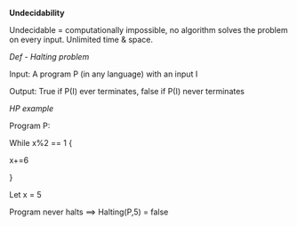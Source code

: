**Undecidability**

Undecidable = computationally impossible, no algorithm solves the
problem on every input. Unlimited time & space.

*Def - Halting problem*

Input: A program P (in any language) with an input I

Output: True if P(I) ever terminates, false if P(I) never terminates

*HP example*

Program P:

While x%2 == 1 {

x+=6

}

Let x = 5

Program never halts ==> Halting(P,5) = false

